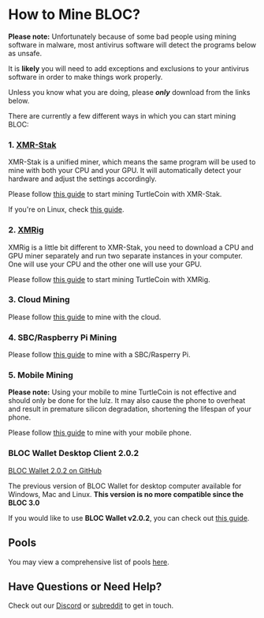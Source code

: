 # How to Mine BLOC?<a name="how-to-mine"></a>

**Please note:** Unfortunately because of some bad people using mining software in malware, most antivirus software will detect the programs below as unsafe.

It is **likely** you will need to add exceptions and exclusions to your antivirus software in order to make things work properly.

Unless you know what you are doing, please ***only*** download from the links below.

There are currently a few different ways in which you can start mining BLOC:

### 1. [XMR-Stak](https://github.com/fireice-uk/xmr-stak)

XMR-Stak is a unified miner, which means the same program will be used to mine with both your CPU and your GPU. It will automatically detect your hardware and adjust the settings accordingly.

Please follow [this guide](../XMR-Stak-Guide) to start mining TurtleCoin with XMR-Stak.

If you're on Linux, check [this guide](../XMR-Stak-Linux-Guide).

### 2. [XMRig](https://github.com/xmrig/xmrig)

XMRig is a little bit different to XMR-Stak, you need to download a CPU and GPU miner separately and run two separate instances in your computer. One will use your CPU and the other one will use your GPU.

Please follow [this guide](../XMRIG-Guide) to start mining TurtleCoin with XMRig.

### 3. Cloud Mining

Please follow [this guide](../Cloud-Mining) to mine with the cloud.

### 4. SBC/Raspberry Pi Mining

Please follow [this guide](../Mining-with-SBC) to mine with a SBC/Rasperry Pi.

### 5. Mobile Mining

**Please note:** Using your mobile to mine TurtleCoin is not effective and should only be done for the lulz. It may also cause the phone to overheat and result in premature silicon degradation, shortening the lifespan of your phone.

Please follow [this guide](../mobile-mining/Mining-with-Phone) to mine with your mobile phone.

### BLOC Wallet Desktop Client 2.0.2

[BLOC Wallet 2.0.2 on GitHub](https://github.com/BLOC-bloc-wallet)

The previous version of BLOC Wallet for desktop computer available for Windows, Mac and Linux. **This version is no more compatible since the BLOC 3.0**

If you would like to use **BLOC Wallet v2.0.2**, you can check out [this guide](../wallets/BLOC-GUI-Desktop-Wallet-V2).

## Pools

You may view a comprehensive list of pools [here](../Pools).

## Have Questions or Need Help?

Check out our [Discord](http://chat.turtlecoin.lol) or [subreddit](https://www.reddit.com/r/abLoc/) to get in touch.
